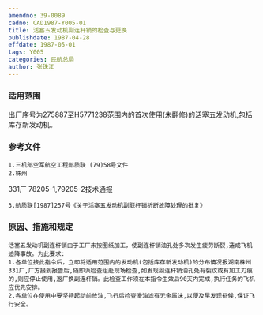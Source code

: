 ```yaml
---
amendno: 39-0089
cadno: CAD1987-Y005-01
title: 活塞五发动机副连杆销的检查与更换
publishdate: 1987-04-28
effdate: 1987-05-01
tags: Y005
categories: 民航总局
author: 张珠江
---
```


### 适用范围 
出厂序号为275887至H5771238范围内的首次使用(未翻修)的活塞五发动机,包括库存新发动机。

### 参考文件
    1.三机部空军航空工程部质联 (79)58号文件
    2.株州 
331厂 78205-1,79205-2技术通报

    3.航质联[1987]257号《关于活塞五发动机副联杆销析断故障处理的批复》

### 原因、措施和规定 
    活塞五发动机副连杆销由于工厂未按图纸加工，使副连杆销油孔处多次发生疲劳断裂,造成飞机迫降事故。为此要求: 
    1.各单位接此指令后，立即将适用范围内的发动机(包括库存新发动机)的分布情况报湖南株州331厂,厂方接到报告后,随即派检查组赴现场检查,如发现副连杆销油孔处有裂纹或有加工刀痕的,则应停止使用,返厂换副连杆销。此检查工作须在本指令生效后90天内完成,执行任务的飞机应优先安排。 
    2.各单位在使用中要坚持起动前放油,飞行后检查滑油滤有无金属沫,以便及早发现征候,保证飞行安全。

  
